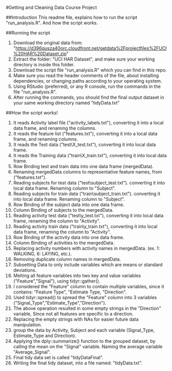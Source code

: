#Getting and Cleaning Data Course Project

##Introduction
This readme file, explains how to run the script "run_analysis.R".
And how the script works.

##Running the script
1. Download the original data from: "https://d396qusza40orc.cloudfront.net/getdata%2Fprojectfiles%2FUCI%20HAR%20Dataset.zip"
2. Extract the folder: "UCI HAR Dataset", and make sure your working directory is inside this folder.
3. Download the script file "run_analysis.R" which you can find in this repo.
4. Make sure you read the header comments of the file, about installing dependencies, or changing paths according to your operating system.
5. Using RStudio (preferred), or any R console, run the commands in the file "run_analysis.R".
6. After running the commands, you should find the final output dataset in your same working directory named "tidyData.txt"

##How the script works!
1. It reads Activity label file ("activity_labels.txt"), converting it into a local data frame, and renaming the columns.
2. It reads the feature list ("features.txt"), converting it into a local data frame, and renaming columns.
3. It reads the Test data ("test\\X_test.txt"), converting it into local data frame.
4. It reads the Training data ("train\\X_train.txt"), converting it into local data frame.
5. Row Binding test and train data into one data frame (mergedData).
6. Renaming mergedData columns to representative feature names, from ("features.txt").
7. Reading subjects for test data ("test\\subject_test.txt"). converting it into local data frame. Renaming column to "Subject".
8. Reading subjects for train data ("train\\subject_train.txt"). converting it into local data frame. Renaming column to "Subject".
9. Row Binding of the subject data into one data frame.
10. Column Binding of subjects to the mergedData.
11. Reading activity test data ("test\\y_test.txt"), converting it into local data frame, renaming the column to "Activity".
12. Reading activity train data ("train\\y_train.txt"), converting it into local data frame, renaming the column to "Activity".
13. Row Binding of the activity data into one data frame.
14. Column Binding of activities to the mergedData.
15. Replacing activity numbers with activity names in mergedData. (ex. 1: WALKING, 6: LAYING, etc.).
16. Removing duplicate column names in mergedData.
17. Subsetting Data to only include variables which are means or standard deviations.
18. Melting all feature variables into two key and value variables ("Feature","Signal"), using tidyr::gather().
19. I considered the "Feature" column to contain multiple variables, since it contains: "Feature Type", "Estimate Type, "Direction".
20. Used tidyr::spread() to spread the "Feature" column  into 3 variables ("Signal_Type","Estimate_Type","Direction").
21. The above operation resulted in some empty strings in the "Direction" variable, Since not all features are specific to a direction.
22. Replacing the empty strings with NAs for easier future data manipulation.
23. group the data by Activity, Subject and each variable (Signal_Type, Estimate_Type and Direction).
24. Applying the dply::summarize() function to the grouped dataset, by calling the mean on the "Signal" variable. Naming the average variable "Average_Signal".
25. Final tidy data set is called "tidyDataFinal".
26. Writing the final tidy dataset, into a file named: "tidyData.txt".
